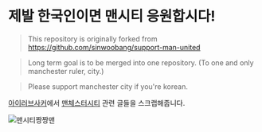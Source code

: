 # 제발 한국인이면 맨시티 응원합시다!
> This repository is originally forked from https://github.com/sinwoobang/support-man-united

> Long term goal is to be merged into one repository. (To one and only manchester ruler, city.)

> Please support manchester city if you're korean.

[아이러브사커](http://ilovesoccer.or.kr)에서 [맨체스터시티](http://xn--2e0b17htvgtvj9haj53ccob62ni8d.xn--3e0b707e/) 관련 글들을 스크랩해줍니다.

![맨시티짱짱맨](http://upload.wikimedia.org/wikipedia/en/thumb/c/cf/Manchester_City.svg/860px-Manchester_City.svg.png)
